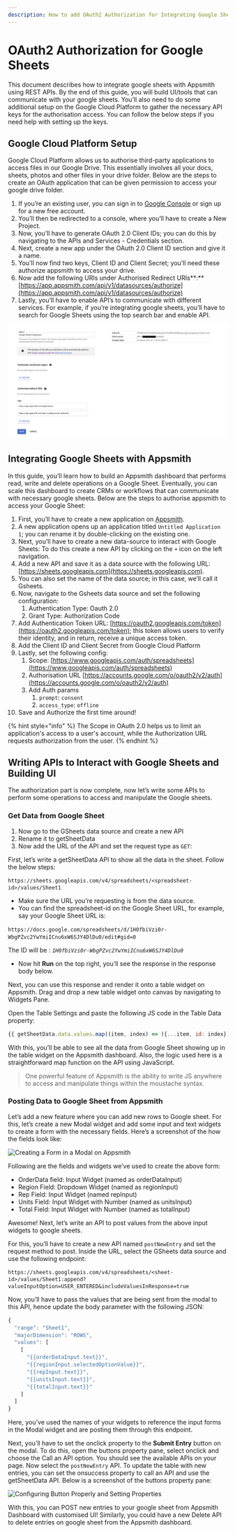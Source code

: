 ```yaml
---
description: How to add OAuth2 Authorization for Integrating Google Sheets into Appsmith
---
```


# OAuth2 Authorization for Google Sheets

This document describes how to integrate google sheets with Appsmith using REST APIs. By the end of this guide, you will build UI/tools that can communicate with your google sheets. You’ll also need to do some additional setup on the Google Cloud Platform to gather the necessary API keys for the authorisation access. You can follow the below steps if you need help with setting up the keys.

## **Google Cloud Platform Setup**

Google Cloud Platform allows us to authorise third-party applications to access files in our Google Drive. This essentially involves all your docs, sheets, photos and other files in your drive folder. Below are the steps to create an OAuth application that can be given permission to access your google drive folder.

1. If you’re an existing user, you can sign in to [Google Console](https://cloud.google.com/) or sign up for a new free account.
2. You’ll then be redirected to a console, where you’ll have to create a New Project.
3. Now, you’ll have to generate OAuth 2.0 Client IDs; you can do this by navigating to the APIs and Services - Credentials section.
4. Next, create a new app under the OAuth 2.0 Client ID section and give it a name.
5. You’ll now find two keys, Client ID and Client Secret; you’ll need these authorize appsmith to access your drive.
6. Now add the following URIs under Authorised Redirect URIs\*\*:\*\* [https://app.appsmith.com/api/v1/datasources/authorize](https://app.appsmith.com/api/v1/datasources/authorize)
7. Lastly, you’ll have to enable API’s to communicate with different services. For example, if you’re integrating google sheets, you’ll have to search for Google Sheets using the top search bar and enable API.

![Gathering OAuth Client ID from Google Cloud Platform](<../.gitbook/assets/image (9).png>)

## **Integrating Google Sheets with Appsmith**

In this guide, you’ll learn how to build an Appsmith dashboard that performs read, write and delete operations on a Google Sheet. Eventually, you can scale this dashboard to create CRMs or workflows that can communicate with necessary google sheets. Below are the steps to authorise appsmith to access your Google Sheet:

1. First, you’ll have to create a new application on [Appsmith](https://app.appsmith.com/applications).
2. A new application opens up an application titled `Untitled Application 1`; you can rename it by double-clicking on the existing one.
3. Next, you’ll have to create a new data-source to interact with Google Sheets: To do this create a new API by clicking on the `+` icon on the left navigation.
4. Add a new API and save it as a data source with the following URL: [https://sheets.googleapis.com](https://sheets.googleapis.com).
5. You can also set the name of the data source; in this case, we’ll call it Gsheets.
6. Now, navigate to the Gsheets data source and set the following configuration:
   1. Authentication Type: Oauth 2.0
   2. Grant Type: Authorization Code
7. Add Authentication Token URL: [https://oauth2.googleapis.com/token](https://oauth2.googleapis.com/token); this token allows users to verify their identity, and in return, receive a unique access token.
8. Add the Client ID and Client Secret from Google Cloud Platform
9. Lastly, set the following config:
   1. Scope: [https://www.googleapis.com/auth/spreadsheets](https://www.googleapis.com/auth/spreadsheets)
   2. Authorisation URL [https://accounts.google.com/o/oauth2/v2/auth](https://accounts.google.com/o/oauth2/v2/auth)
   3. Add Auth params
      1. `prompt`: `consent`
      2. `access_type`: `offline`
10. Save and Authorize the first time around!

{% hint style="info" %}
The Scope in OAuth 2.0 helps us to limit an application's access to a user's account, while the Authorization URL requests authorization from the user.
{% endhint %}

## **Writing APIs to Interact with Google Sheets and Building UI**

The authorization part is now complete, now let’s write some APIs to perform some operations to access and manipulate the Google sheets.

### Get Data from Google Sheet

1. Now go to the GSheets data source and create a new API
2. Rename it to getSheetData
3. Now add the URL of the API and set the request type as `GET`:

First, let’s write a getSheetData API to show all the data in the sheet. Follow the below steps:

```
https://sheets.googleapis.com/v4/spreadsheets/<spreadsheet-id>/values/Sheet1
```

* Make sure the URL you’re requesting is from the data source.
* You can find the spreadsheet-id on the Google Sheet URL, for example, say your Google Sheet URL is:

`https://docs.google.com/spreadsheets/d/1H0fbiVzi0r-WbgPZvc2YwYmiICnu6xW6SJY4DlDu0/edit#gid=0`

The ID will be : _`1H0fbiVzi0r-WbgPZvc2YwYmiICnu6xW6SJY4DlDu0`_

* Now hit **Run** on the top right, you’ll see the response in the response body below.

Next, you can use this response and render it onto a table widget on Appsmith. Drag and drop a new table widget onto canvas by navigating to Widgets Pane.

Open the Table Settings and paste the following JS code in the Table Data property:

```javascript
{{ getSheetData.data.values.map((item, index) => ({...item, id: index})) }}
```

With this, you’ll be able to see all the data from Google Sheet showing up in the table widget on the Appsmith dashboard. Also, the logic used here is a straightforward map function on the API using JavaScript.

> One powerful feature of Appsmith is the ability to write JS anywhere to access and manipulate things within the moustache syntax.

### **Posting Data to Google Sheet from Appsmith**

Let’s add a new feature where you can add new rows to Google sheet. For this, let’s create a new Modal widget and add some input and text widgets to create a form with the necessary fields. Here’s a screenshot of the how the fields look like:

![Creating a Form in a Modal on Appsmith](https://lh6.googleusercontent.com/ZpTNggfMB1w\_MNz9JPEy4llmyrLZ9QvWGHlhOh2KsqdedTBVBWuPLzgUKoGRl2xrSscniWehfAlXkrjUmFrwyl-f3cMk4tydgT4L-pffs2elwegJtnuICOjrHpQ349fgq-ngt6Wx)

Following are the fields and widgets we’ve used to create the above form:

* OrderData field: Input Widget (named as orderDataInput)
* Region Field: Dropdown Widget (named as regionInput)
* Rep Field: Input Widget (named repInput)
* Units Field: Input Widget with Number (named as unitsInput)
* Total Field: Input Widget with Number (named as totalInput)

Awesome! Next, let’s write an API to post values from the above input widgets to google sheets.

For this, you’ll have to create a new API named `postNewEntry` and set the request method to post. Inside the URL, select the GSheets data source and use the following endpoint:

```
https://sheets.googleapis.com/v4/spreadsheets/<sheet-id>/values/Sheet1:append?valueInputOption=USER_ENTERED&includeValuesInResponse=true
```

Now, you’ll have to pass the values that are being sent from the modal to this API, hence update the body parameter with the following JSON:

```javascript
{
  "range": "Sheet1",
  "majorDimension": "ROWS",
  "values": [
    [
      "{{orderDataInput.text}}",
      "{{regionInput.selectedOptionValue}}",
      "{{repInput.text}}",
      "{{unitsInput.text}}",
      "{{totalInput.text}}"
    ]
  ]
}
```

Here, you’ve used the names of your widgets to reference the input forms in the Modal widget and are posting them through this endpoint.

Next, you’ll have to set the onclick property to the **Submit Entry** button on the modal. To do this, open the buttons property pane, select onclick and choose the Call an API option. You should see the available APIs on your page. Now select the `postNewEntry` API. To update the table with new entries, you can set the onsuccess property to call an API and use the getSheetData API. Below is a screenshot of the buttons property pane:

![Configuring Button Properly and Setting Properties](https://lh5.googleusercontent.com/DIFB\_MdK0ccGrPHxE7ZihO\_rUB7C1-W-8WafT3B95s6JUDsiY4ruOEL-ulkjGgaKu2cxhBXjbRlxGru8YUN6VnFGqZDJnaX5a4rdykCpsqawUXGR2\_Y8nZS5GtV4pSZLqZHTErHR)

With this, you can POST new entries to your google sheet from Appsmith Dashboard with customised UI! Similarly, you could have a new Delete API to delete entries on google sheet from the Appsmith dashboard.

